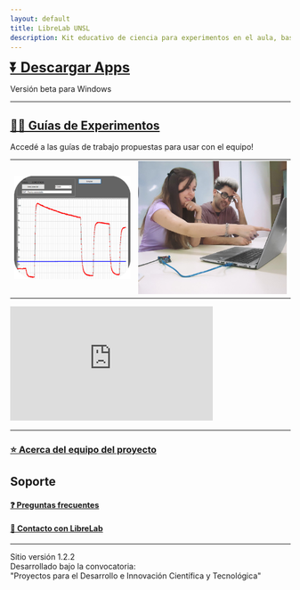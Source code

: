 ```yaml
---
layout: default
title: LibreLab UNSL
description: Kit educativo de ciencia para experimentos en el aula, basado en Arduino.
---
```


<b><a style="font-size:25px" href="https://labunsl.github.io/Descargar">⏬ Descargar Apps</a></b>

Versión beta para Windows

---

## [🧑‍🔬 Guías de Experimentos](Experimentos)
Accedé a las guías de trabajo propuestas para usar con el equipo!


|           |              |
|-----------|-------------:|
|![foto1](/assets/img/captura.jpg) | ![foto2](/assets/img/foto2.gif) |

<iframe width="364" height="205" src="https://www.youtube.com/embed/qOeYuYKHJps?controls=1" title="YouTube video player" frameborder="0" allow="accelerometer; autoplay; clipboard-write; encrypted-media; gyroscope; picture-in-picture" allowfullscreen></iframe>

---

### [⭐ Acerca del equipo del proyecto](Equipo)

## Soporte

#### [❓️ Preguntas frecuentes](FAQ)

#### [💬 Contacto con LibreLab](Contacto)

---

Sitio versión 1.2.2<br>
Desarrollado bajo la convocatoria:<br>
"Proyectos para el Desarrollo e Innovación Científica y Tecnológica"
